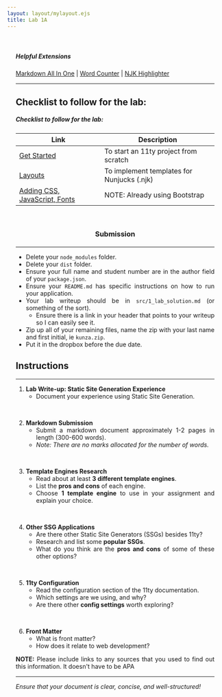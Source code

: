 ```yaml
---
layout: layout/mylayout.ejs
title: Lab 1A
---
```


<style>
    .content-container { margin: 0 auto; max-width: 8.5in; padding: 20px; text-align: justify;} 
    .content-container p { margin-bottom: 15px;} 
    .content-container h3 { text-align: center; margin-bottom: 20px; } 
</style>

<div class="content-container">
<div class="text-center">
    <h5>Helpful Extensions</h5>
    <p class="text-center">
        <a href="https://marketplace.visualstudio.com/items?itemName=yzhang.markdown-all-in-one">Markdown All In One</a> | 
        <a href="https://marketplace.visualstudio.com/items?itemName=Ludwig.wordcounter">Word Counter</a> | 
        <a href="https://marketplace.visualstudio.com/items?itemName=eseom.nunjucks-template">NJK Highlighter</a>
    </p>
</div>

--- 

## Checklist to follow for the lab:
<div class="card mt-5">
  <div class="card-body">
    <h5 class="card-title">Checklist to follow for the lab:</h5>
    <table class="table table-striped">
      <thead class="thead-dark">
        <tr>
          <th scope="col">Link</th>
          <th scope="col">Description</th>
        </tr>
      </thead>
      <tbody>
        <tr>
          <td><a href="https://www.11ty.dev/docs/">Get Started</a></td>
          <td>To start an 11ty project from scratch</td>
        </tr>
        <tr>
          <td><a href="https://www.11ty.dev/docs/layouts/">Layouts</a></td>
          <td>To implement templates for Nunjucks (.njk)</td>
        </tr>
        <tr>
          <td><a href="https://www.11ty.dev/docs/assets/">Adding CSS, JavaScript, Fonts</a></td>
          <td>NOTE: Already using Bootstrap</td>
        </tr>
      </tbody>
    </table>
  </div>
</div>

<br>

### Submission
---

-   Delete your `node_modules` folder.
-   Delete your `dist` folder.
-   Ensure your full name and student number are in the author field of your `package.json`.
-   Ensure your `README.md` has specific instructions on how to run your application.
-   Your lab writeup should be in `src/1_lab_solution.md` (or something of the sort).
    -   Ensure there is a link in your header that points to your writeup so I can easily see it.
-   Zip up all of your remaining files, name the zip with your last name and first initial, ie `kunza.zip`.
-   Put it in the dropbox before the due date.


## Instructions
---

1. **Lab Write-up: Static Site Generation Experience**
    - Document your experience using Static Site Generation.

<br>

2. **Markdown Submission**
    - Submit a markdown document approximately 1-2 pages in length (300-600 words).
    - *Note: There are no marks allocated for the number of words.*

<br>

3. **Template Engines Research**
    - Read about at least **3 different template engines**.
    - List the **pros and cons** of each engine.
    - Choose **1 template engine** to use in your assignment and explain your choice.

<br>

4. **Other SSG Applications**
    - Are there other Static Site Generators (SSGs) besides 11ty?
    - Research and list some **popular SSGs**.
    - What do you think are the **pros and cons** of some of these other options?

<br>

5. **11ty Configuration**
    - Read the configuration section of the 11ty documentation.
    - Which settings are we using, and why?
    - Are there other **config settings** worth exploring?

<br>

6. **Front Matter**
    - What is front matter?
    - How does it relate to web development?


**NOTE:** Please include links to any sources that you used to find out this information. It doesn't have to be APA

---

*Ensure that your document is clear, concise, and well-structured!*

<br>
</div>